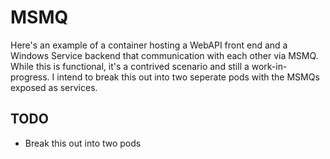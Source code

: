 # MSMQ
Here's an example of a container hosting a WebAPI front end and a Windows Service backend that communication with each other via MSMQ. While this is functional, it's a contrived scenario and still a work-in-progress. I intend to break this out into two seperate pods with the MSMQs exposed as services.

## TODO
* Break this out into two pods